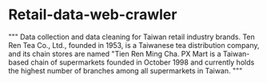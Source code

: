 # Retail-data-web-crawler
"""
Data collection and data cleaning for Taiwan retail industry brands.
Ten Ren Tea Co., Ltd., founded in 1953, is a Taiwanese tea distribution company, and its chain stores are named "Tien Ren Ming Cha.
PX Mart is a Taiwan-based chain of supermarkets founded in October 1998 and currently holds the highest number of branches among all supermarkets in Taiwan.
"""
